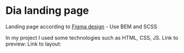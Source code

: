 # Dia landing page
Landing page according to [Figma design](https://www.figma.com/file/7qwsWggv9BAxMi2VPhBuPr/Air-(formerly-Dia)?node-id=9138%3A35) - Use BEM and SCSS

In my project I used some technologies such as HTML, CSS, JS.
Link to preview:
Link to layout:

